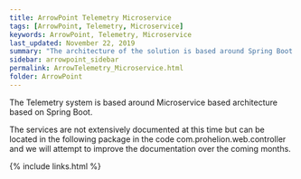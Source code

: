 ```yaml
---
title: ArrowPoint Telemetry Microservice
tags: [ArrowPoint, Telemetry, Microservice]
keywords: ArrowPoint, Telemetry, Microservice
last_updated: November 22, 2019
summary: "The architecture of the solution is based around Spring Boot and microservices. This allows for simple integration to external systems."
sidebar: arrowpoint_sidebar
permalink: ArrowTelemetry_Microservice.html
folder: ArrowPoint
---
```


The Telemetry system is based around Microservice based architecture based on Spring Boot.

The services are not extensively documented at this time but can be located in the following package in the code com.prohelion.web.controller and we will attempt to improve the documentation over the coming months.

{% include links.html %}